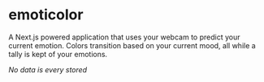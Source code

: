 # emoticolor
A Next.js powered application that uses your webcam to predict your current emotion. Colors transition based on your current mood, all while a tally is kept of your emotions.

_No data is every stored_
